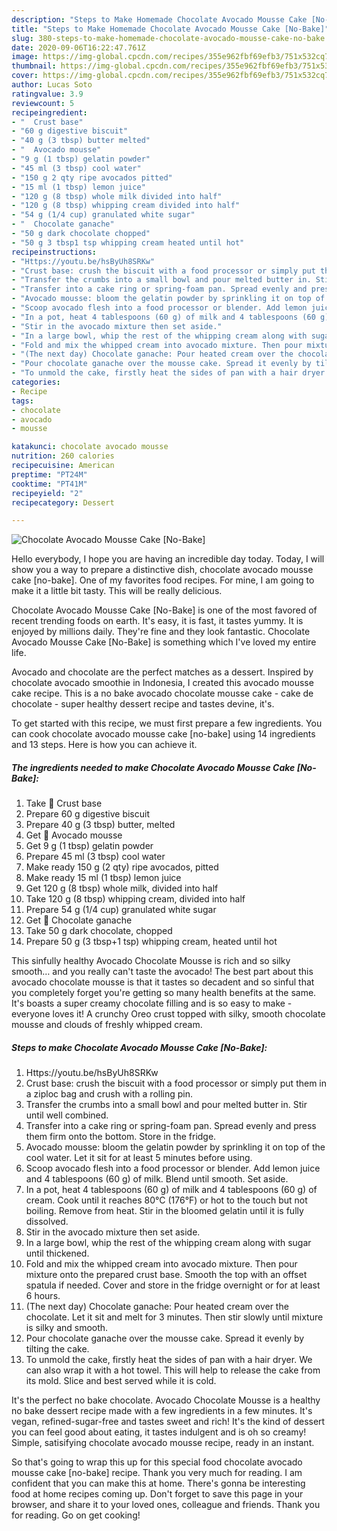 ```yaml
---
description: "Steps to Make Homemade Chocolate Avocado Mousse Cake [No-Bake]"
title: "Steps to Make Homemade Chocolate Avocado Mousse Cake [No-Bake]"
slug: 380-steps-to-make-homemade-chocolate-avocado-mousse-cake-no-bake
date: 2020-09-06T16:22:47.761Z
image: https://img-global.cpcdn.com/recipes/355e962fbf69efb3/751x532cq70/chocolate-avocado-mousse-cake-no-bake-recipe-main-photo.jpg
thumbnail: https://img-global.cpcdn.com/recipes/355e962fbf69efb3/751x532cq70/chocolate-avocado-mousse-cake-no-bake-recipe-main-photo.jpg
cover: https://img-global.cpcdn.com/recipes/355e962fbf69efb3/751x532cq70/chocolate-avocado-mousse-cake-no-bake-recipe-main-photo.jpg
author: Lucas Soto
ratingvalue: 3.9
reviewcount: 5
recipeingredient:
- "  Crust base"
- "60 g digestive biscuit"
- "40 g (3 tbsp) butter melted"
- "  Avocado mousse"
- "9 g (1 tbsp) gelatin powder"
- "45 ml (3 tbsp) cool water"
- "150 g 2 qty ripe avocados pitted"
- "15 ml (1 tbsp) lemon juice"
- "120 g (8 tbsp) whole milk divided into half"
- "120 g (8 tbsp) whipping cream divided into half"
- "54 g (1/4 cup) granulated white sugar"
- "  Chocolate ganache"
- "50 g dark chocolate chopped"
- "50 g 3 tbsp1 tsp whipping cream heated until hot"
recipeinstructions:
- "Https://youtu.be/hsByUh8SRKw"
- "Crust base: crush the biscuit with a food processor or simply put them in a ziploc bag and crush with a rolling pin."
- "Transfer the crumbs into a small bowl and pour melted butter in. Stir until well combined."
- "Transfer into a cake ring or spring-foam pan. Spread evenly and press them firm onto the bottom. Store in the fridge."
- "Avocado mousse: bloom the gelatin powder by sprinkling it on top of the cool water. Let it sit for at least 5 minutes before using."
- "Scoop avocado flesh into a food processor or blender. Add lemon juice and 4 tablespoons (60 g) of milk. Blend until smooth. Set aside."
- "In a pot, heat 4 tablespoons (60 g) of milk and 4 tablespoons (60 g) of cream. Cook until it reaches 80°C (176°F) or hot to the touch but not boiling. Remove from heat. Stir in the bloomed gelatin until it is fully dissolved."
- "Stir in the avocado mixture then set aside."
- "In a large bowl, whip the rest of the whipping cream along with sugar until thickened."
- "Fold and mix the whipped cream into avocado mixture. Then pour mixture onto the prepared crust base. Smooth the top with an offset spatula if needed. Cover and store in the fridge overnight or for at least 6 hours."
- "(The next day) Chocolate ganache: Pour heated cream over the chocolate. Let it sit and melt for 3 minutes. Then stir slowly until mixture is silky and smooth."
- "Pour chocolate ganache over the mousse cake. Spread it evenly by tilting the cake."
- "To unmold the cake, firstly heat the sides of pan with a hair dryer. We can also wrap it with a hot towel. This will help to release the cake from its mold. Slice and best served while it is cold."
categories:
- Recipe
tags:
- chocolate
- avocado
- mousse

katakunci: chocolate avocado mousse 
nutrition: 260 calories
recipecuisine: American
preptime: "PT24M"
cooktime: "PT41M"
recipeyield: "2"
recipecategory: Dessert

---
```



![Chocolate Avocado Mousse Cake [No-Bake]](https://img-global.cpcdn.com/recipes/355e962fbf69efb3/751x532cq70/chocolate-avocado-mousse-cake-no-bake-recipe-main-photo.jpg)

Hello everybody, I hope you are having an incredible day today. Today, I will show you a way to prepare a distinctive dish, chocolate avocado mousse cake [no-bake]. One of my favorites food recipes. For mine, I am going to make it a little bit tasty. This will be really delicious.

Chocolate Avocado Mousse Cake [No-Bake] is one of the most favored of recent trending foods on earth. It's easy, it is fast, it tastes yummy. It is enjoyed by millions daily. They're fine and they look fantastic. Chocolate Avocado Mousse Cake [No-Bake] is something which I've loved my entire life.

Avocado and chocolate are the perfect matches as a dessert. Inspired by chocolate avocado smoothie in Indonesia, I created this avocado mousse cake recipe. This is a no bake avocado chocolate mousse cake - cake de chocolate - super healthy dessert recipe and tastes devine, it&#39;s.


To get started with this recipe, we must first prepare a few ingredients. You can cook chocolate avocado mousse cake [no-bake] using 14 ingredients and 13 steps. Here is how you can achieve it.

<!--inarticleads1-->

##### The ingredients needed to make Chocolate Avocado Mousse Cake [No-Bake]:

1. Take  🥑 Crust base
1. Prepare 60 g digestive biscuit
1. Prepare 40 g (3 tbsp) butter, melted
1. Get  🥑 Avocado mousse
1. Get 9 g (1 tbsp) gelatin powder
1. Prepare 45 ml (3 tbsp) cool water
1. Make ready 150 g (2 qty) ripe avocados, pitted
1. Make ready 15 ml (1 tbsp) lemon juice
1. Get 120 g (8 tbsp) whole milk, divided into half
1. Take 120 g (8 tbsp) whipping cream, divided into half
1. Prepare 54 g (1/4 cup) granulated white sugar
1. Get  🥑 Chocolate ganache
1. Take 50 g dark chocolate, chopped
1. Prepare 50 g (3 tbsp+1 tsp) whipping cream, heated until hot


This sinfully healthy Avocado Chocolate Mousse is rich and so silky smooth… and you really can&#39;t taste the avocado! The best part about this avocado chocolate mousse is that it tastes so decadent and so sinful that you completely forget you&#39;re getting so many health benefits at the same. It&#39;s boasts a super creamy chocolate filling and is so easy to make - everyone loves it! A crunchy Oreo crust topped with silky, smooth chocolate mousse and clouds of freshly whipped cream. 

<!--inarticleads2-->

##### Steps to make Chocolate Avocado Mousse Cake [No-Bake]:

1. Https://youtu.be/hsByUh8SRKw
1. Crust base: crush the biscuit with a food processor or simply put them in a ziploc bag and crush with a rolling pin.
1. Transfer the crumbs into a small bowl and pour melted butter in. Stir until well combined.
1. Transfer into a cake ring or spring-foam pan. Spread evenly and press them firm onto the bottom. Store in the fridge.
1. Avocado mousse: bloom the gelatin powder by sprinkling it on top of the cool water. Let it sit for at least 5 minutes before using.
1. Scoop avocado flesh into a food processor or blender. Add lemon juice and 4 tablespoons (60 g) of milk. Blend until smooth. Set aside.
1. In a pot, heat 4 tablespoons (60 g) of milk and 4 tablespoons (60 g) of cream. Cook until it reaches 80°C (176°F) or hot to the touch but not boiling. Remove from heat. Stir in the bloomed gelatin until it is fully dissolved.
1. Stir in the avocado mixture then set aside.
1. In a large bowl, whip the rest of the whipping cream along with sugar until thickened.
1. Fold and mix the whipped cream into avocado mixture. Then pour mixture onto the prepared crust base. Smooth the top with an offset spatula if needed. Cover and store in the fridge overnight or for at least 6 hours.
1. (The next day) Chocolate ganache: Pour heated cream over the chocolate. Let it sit and melt for 3 minutes. Then stir slowly until mixture is silky and smooth.
1. Pour chocolate ganache over the mousse cake. Spread it evenly by tilting the cake.
1. To unmold the cake, firstly heat the sides of pan with a hair dryer. We can also wrap it with a hot towel. This will help to release the cake from its mold. Slice and best served while it is cold.


It&#39;s the perfect no bake chocolate. Avocado Chocolate Mousse is a healthy no bake dessert recipe made with a few ingredients in a few minutes. It&#39;s vegan, refined-sugar-free and tastes sweet and rich! It&#39;s the kind of dessert you can feel good about eating, it tastes indulgent and is oh so creamy! Simple, satisifying chocolate avocado mousse recipe, ready in an instant. 

So that's going to wrap this up for this special food chocolate avocado mousse cake [no-bake] recipe. Thank you very much for reading. I am confident that you can make this at home. There's gonna be interesting food at home recipes coming up. Don't forget to save this page in your browser, and share it to your loved ones, colleague and friends. Thank you for reading. Go on get cooking!
